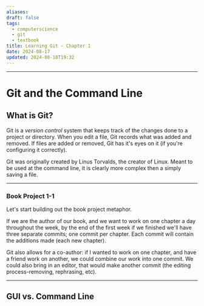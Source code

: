 ```yaml
---
aliases: 
draft: false
tags:
  - computerscience
  - git
  - textbook
title: Learning Git - Chapter 1
date: 2024-08-17
updated: 2024-08-18T19:32
---
```


-------------------------------------------------------------------------------

# Git and the Command Line

## What is Git?

Git is a *version control* system that keeps track of the changes done to a project or directory. When you edit a file, Git records what was added and removed. If files are added or removed, Git has it's eyes on it (if you're configuring it correctly).

Git was originally created by Linus Torvalds, the creator of Linux. Meant to be used at the command line, it is clearly more complex then a simply saving a file.

---
### Book Project 1-1

Let's start building out the book project metaphor.

If we are the author of our book, and we want to work on one chapter a day throughout the week, by the end of the first week if we finished we'll have three separate commits; one commit per chapter. Each commit will contain the additions made (each new chapter).

Git also allows for a co-author: if I wanted to work on one chapter, and have a friend work on another, we could combine our work into one commit. We could also bring in an editor, that would make another commit (the editing process-removing, rephrasing, etc).

---
## GUI vs. Command Line

